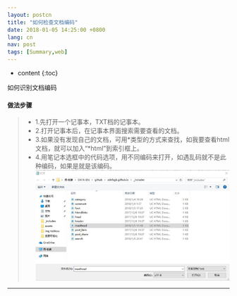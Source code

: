 ```yaml
---
layout: postcn
title: "如何检查文档编码"
date: 2018-01-05 14:25:00 +0800
lang: cn
nav: post
tags: [Summary,web]
---
```


* content
{:toc}

如何识别文档编码
<!-- more -->

#### 做法步骤 

>- 1.先打开一个记事本，TXT档的记事本。
>- 2.打开记事本后，在记事本界面搜索需要查看的文档。
>- 3.如果没有发现自己的文档，可用*类型的方式来查找，如我要查看html文档，就可以加入“*html”到索引框上。
>- 4.用笔记本选框中的代码选项，用不同编码来打开，如遇乱码就不是此种编码，如果是就是该编码。
![image](https://github.com/zdnfzgb/zdnfzgb.github.io/blob/master/img-tableau/%E6%96%87%E7%AB%A0%E5%9B%BE%E7%89%87.png?raw=true)
---




